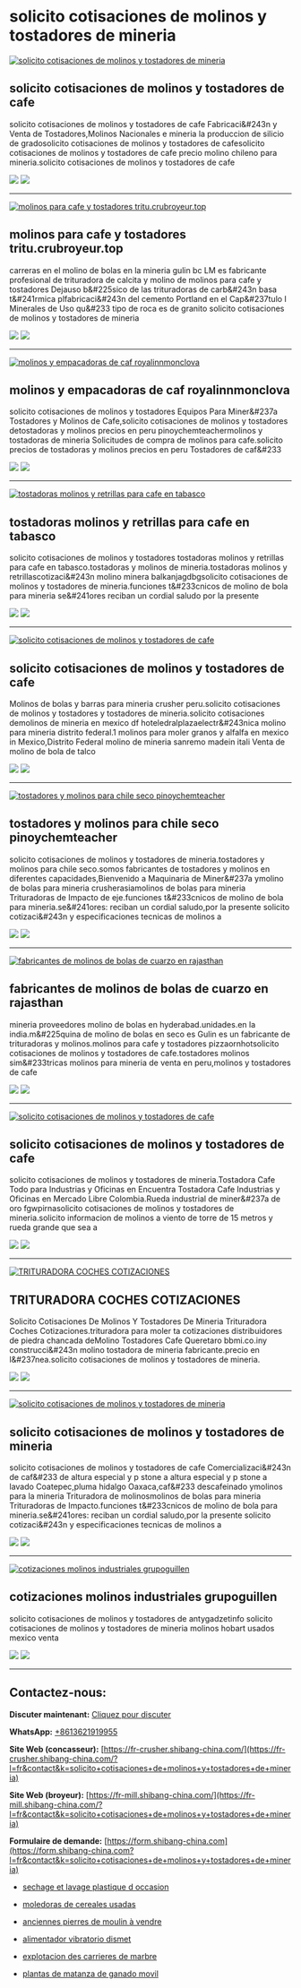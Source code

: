 # solicito cotisaciones de molinos y tostadores de mineria

<a href="https://swt.shibang-china.com/?l=fr&img&k=solicito+cotisaciones+de+molinos+y+tostadores+de+mineria" target="_blank">![solicito cotisaciones de molinos y tostadores de mineria](http://static.shibang-china.com/all-800x300/295.jpg)</a>

## solicito cotisaciones de molinos y tostadores de cafe
solicito cotisaciones de molinos y tostadores de cafe Fabricaci&#243n y Venta de Tostadores,Molinos Nacionales e mineria la produccion de silicio de gradosolicito cotisaciones de molinos y tostadores de cafesolicito cotisaciones de molinos y tostadores de cafe precio molino chileno para mineria.solicito cotisaciones de molinos y tostadores de cafe


<a href="https://whatsapp.shibangsoft.com/WhatsApp.php" target="_blank" title="WhatsApp">![](http://static.shibang-china.com/icon/whatsapp.png)</a> <a href="https://swt.shibang-china.com/?l=fr&icon&k=solicito+cotisaciones+de+molinos+y+tostadores+de+mineria" target="_blank">![](http://static.shibang-china.com/icon/chat-fr.png)</a>

---

<a href="https://swt.shibang-china.com/?l=fr&img&k=solicito+cotisaciones+de+molinos+y+tostadores+de+mineria" target="_blank">![molinos para cafe y tostadores tritu.crubroyeur.top](http://static.shibang-china.com/all-800x300/222.jpg)</a>

## molinos para cafe y tostadores tritu.crubroyeur.top
carreras en el molino de bolas en la mineria gulin bc LM es fabricante profesional de trituradora de calcita y molino de molinos para cafe y tostadores Dejauso b&#225sico de las trituradoras de carb&#243n basa t&#241rmica plfabricaci&#243n del cemento Portland en el Cap&#237tulo I Minerales de Uso qu&#233 tipo de roca es de granito solicito cotisaciones de molinos y tostadores de mineria


<a href="https://whatsapp.shibangsoft.com/WhatsApp.php" target="_blank" title="WhatsApp">![](http://static.shibang-china.com/icon/whatsapp.png)</a> <a href="https://swt.shibang-china.com/?l=fr&icon&k=solicito+cotisaciones+de+molinos+y+tostadores+de+mineria" target="_blank">![](http://static.shibang-china.com/icon/chat-fr.png)</a>

---

<a href="https://swt.shibang-china.com/?l=fr&img&k=solicito+cotisaciones+de+molinos+y+tostadores+de+mineria" target="_blank">![molinos y empacadoras de caf royalinnmonclova](http://static.shibang-china.com/all-800x300/131.jpg)</a>

## molinos y empacadoras de caf royalinnmonclova
solicito cotisaciones de molinos y tostadores Equipos Para Miner&#237a Tostadores y Molinos de Cafe,solicito cotisaciones de molinos y tostadores detostadoras y molinos precios en peru pinoychemteachermolinos y tostadoras de mineria Solicitudes de compra de molinos para cafe.solicito precios de tostadoras y molinos precios en peru Tostadores de caf&#233


<a href="https://whatsapp.shibangsoft.com/WhatsApp.php" target="_blank" title="WhatsApp">![](http://static.shibang-china.com/icon/whatsapp.png)</a> <a href="https://swt.shibang-china.com/?l=fr&icon&k=solicito+cotisaciones+de+molinos+y+tostadores+de+mineria" target="_blank">![](http://static.shibang-china.com/icon/chat-fr.png)</a>

---

<a href="https://swt.shibang-china.com/?l=fr&img&k=solicito+cotisaciones+de+molinos+y+tostadores+de+mineria" target="_blank">![tostadoras molinos y retrillas para cafe en tabasco](http://static.shibang-china.com/all-800x300/995.jpg)</a>

## tostadoras molinos y retrillas para cafe en tabasco
solicito cotisaciones de molinos y tostadores tostadoras molinos y retrillas para cafe en tabasco.tostadoras y molinos de mineria.tostadoras molinos y retrillascotizaci&#243n molino minera balkanjagdbgsolicito cotisaciones de molinos y tostadores de mineria.funciones t&#233cnicos de molino de bola para mineria se&#241ores reciban un cordial saludo por la presente


<a href="https://whatsapp.shibangsoft.com/WhatsApp.php" target="_blank" title="WhatsApp">![](http://static.shibang-china.com/icon/whatsapp.png)</a> <a href="https://swt.shibang-china.com/?l=fr&icon&k=solicito+cotisaciones+de+molinos+y+tostadores+de+mineria" target="_blank">![](http://static.shibang-china.com/icon/chat-fr.png)</a>

---

<a href="https://swt.shibang-china.com/?l=fr&img&k=solicito+cotisaciones+de+molinos+y+tostadores+de+mineria" target="_blank">![solicito cotisaciones de molinos y tostadores de cafe](http://static.shibang-china.com/all-800x300/25.jpg)</a>

## solicito cotisaciones de molinos y tostadores de cafe
Molinos de bolas y barras para mineria crusher peru.solicito cotisaciones de molinos y tostadores y tostadores de mineria.solicito cotisaciones demolinos de mineria en mexico df hoteledralplazaelectr&#243nica molino para mineria distrito federal.1 molinos para moler granos y alfalfa en mexico in Mexico,Distrito Federal molino de mineria sanremo madein itali Venta de molino de bola de talco


<a href="https://whatsapp.shibangsoft.com/WhatsApp.php" target="_blank" title="WhatsApp">![](http://static.shibang-china.com/icon/whatsapp.png)</a> <a href="https://swt.shibang-china.com/?l=fr&icon&k=solicito+cotisaciones+de+molinos+y+tostadores+de+mineria" target="_blank">![](http://static.shibang-china.com/icon/chat-fr.png)</a>

---

<a href="https://swt.shibang-china.com/?l=fr&img&k=solicito+cotisaciones+de+molinos+y+tostadores+de+mineria" target="_blank">![tostadores y molinos para chile seco pinoychemteacher](http://static.shibang-china.com/all-800x300/556.jpg)</a>

## tostadores y molinos para chile seco pinoychemteacher
solicito cotisaciones de molinos y tostadores de mineria.tostadores y molinos para chile seco.somos fabricantes de tostadores y molinos en diferentes capacidades,Bienvenido a Maquinaria de Miner&#237a ymolino de bolas para mineria crusherasiamolinos de bolas para mineria Trituradoras de Impacto de eje.funciones t&#233cnicos de molino de bola para mineria.se&#241ores: reciban un cordial saludo,por la presente solicito cotizaci&#243n y especificaciones tecnicas de molinos a


<a href="https://whatsapp.shibangsoft.com/WhatsApp.php" target="_blank" title="WhatsApp">![](http://static.shibang-china.com/icon/whatsapp.png)</a> <a href="https://swt.shibang-china.com/?l=fr&icon&k=solicito+cotisaciones+de+molinos+y+tostadores+de+mineria" target="_blank">![](http://static.shibang-china.com/icon/chat-fr.png)</a>

---

<a href="https://swt.shibang-china.com/?l=fr&img&k=solicito+cotisaciones+de+molinos+y+tostadores+de+mineria" target="_blank">![fabricantes de molinos de bolas de cuarzo en rajasthan](http://static.shibang-china.com/all-800x300/616.jpg)</a>

## fabricantes de molinos de bolas de cuarzo en rajasthan
mineria proveedores molino de bolas en hyderabad.unidades.en la india.m&#225quina de molino de bolas en seco es Gulin es un fabricante de trituradoras y molinos.molinos para cafe y tostadores pizzaornhotsolicito cotisaciones de molinos y tostadores de cafe.tostadores molinos sim&#233tricas molinos para mineria de venta en peru,molinos y tostadores de cafe


<a href="https://whatsapp.shibangsoft.com/WhatsApp.php" target="_blank" title="WhatsApp">![](http://static.shibang-china.com/icon/whatsapp.png)</a> <a href="https://swt.shibang-china.com/?l=fr&icon&k=solicito+cotisaciones+de+molinos+y+tostadores+de+mineria" target="_blank">![](http://static.shibang-china.com/icon/chat-fr.png)</a>

---

<a href="https://swt.shibang-china.com/?l=fr&img&k=solicito+cotisaciones+de+molinos+y+tostadores+de+mineria" target="_blank">![solicito cotisaciones de molinos y tostadores de cafe](http://static.shibang-china.com/all-800x300/1453.jpg)</a>

## solicito cotisaciones de molinos y tostadores de cafe
solicito cotisaciones de molinos y tostadores de mineria.Tostadora Cafe Todo para Industrias y Oficinas en Encuentra Tostadora Cafe Industrias y Oficinas en Mercado Libre Colombia.Rueda industrial de miner&#237a de oro fgwpirnasolicito cotisaciones de molinos y tostadores de mineria.solicito informacion de molinos a viento de torre de 15 metros y rueda grande que sea a


<a href="https://whatsapp.shibangsoft.com/WhatsApp.php" target="_blank" title="WhatsApp">![](http://static.shibang-china.com/icon/whatsapp.png)</a> <a href="https://swt.shibang-china.com/?l=fr&icon&k=solicito+cotisaciones+de+molinos+y+tostadores+de+mineria" target="_blank">![](http://static.shibang-china.com/icon/chat-fr.png)</a>

---

<a href="https://swt.shibang-china.com/?l=fr&img&k=solicito+cotisaciones+de+molinos+y+tostadores+de+mineria" target="_blank">![TRITURADORA COCHES COTIZACIONES](http://static.shibang-china.com/all-800x300/599.jpg)</a>

## TRITURADORA COCHES COTIZACIONES
Solicito Cotisaciones De Molinos Y Tostadores De Mineria Trituradora Coches Cotizaciones.trituradora para moler ta cotizaciones distribuidores de piedra chancada deMolino Tostadores Cafe Queretaro bbmi.co.iny construcci&#243n molino tostadora de mineria fabricante.precio en l&#237nea.solicito cotisaciones de molinos y tostadores de mineria.


<a href="https://whatsapp.shibangsoft.com/WhatsApp.php" target="_blank" title="WhatsApp">![](http://static.shibang-china.com/icon/whatsapp.png)</a> <a href="https://swt.shibang-china.com/?l=fr&icon&k=solicito+cotisaciones+de+molinos+y+tostadores+de+mineria" target="_blank">![](http://static.shibang-china.com/icon/chat-fr.png)</a>

---

<a href="https://swt.shibang-china.com/?l=fr&img&k=solicito+cotisaciones+de+molinos+y+tostadores+de+mineria" target="_blank">![solicito cotisaciones de molinos y tostadores de mineria](http://static.shibang-china.com/all-800x300/1169.jpg)</a>

## solicito cotisaciones de molinos y tostadores de mineria
solicito cotisaciones de molinos y tostadores de cafe Comercializaci&#243n de caf&#233 de altura especial y p stone a altura especial y p stone a lavado Coatepec,pluma hidalgo Oaxaca,caf&#233 descafeinado ymolinos para la mineria Trituradora de molinosmolinos de bolas para mineria Trituradoras de Impacto.funciones t&#233cnicos de molino de bola para mineria.se&#241ores: reciban un cordial saludo,por la presente solicito cotizaci&#243n y especificaciones tecnicas de molinos a


<a href="https://whatsapp.shibangsoft.com/WhatsApp.php" target="_blank" title="WhatsApp">![](http://static.shibang-china.com/icon/whatsapp.png)</a> <a href="https://swt.shibang-china.com/?l=fr&icon&k=solicito+cotisaciones+de+molinos+y+tostadores+de+mineria" target="_blank">![](http://static.shibang-china.com/icon/chat-fr.png)</a>

---

<a href="https://swt.shibang-china.com/?l=fr&img&k=solicito+cotisaciones+de+molinos+y+tostadores+de+mineria" target="_blank">![cotizaciones molinos industriales grupoguillen](http://static.shibang-china.com/all-800x300/267.jpg)</a>

## cotizaciones molinos industriales grupoguillen
solicito cotisaciones de molinos y tostadores de antygadzetinfo solicito cotisaciones de molinos y tostadores de mineria molinos hobart usados mexico venta

<a href="https://whatsapp.shibangsoft.com/WhatsApp.php" target="_blank" title="WhatsApp">![](http://static.shibang-china.com/icon/whatsapp.png)</a> <a href="https://swt.shibang-china.com/?l=fr&icon&k=solicito+cotisaciones+de+molinos+y+tostadores+de+mineria" target="_blank">![](http://static.shibang-china.com/icon/chat-fr.png)</a>

---
## Contactez-nous:

**Discuter maintenant:** [Cliquez pour discuter](https://swt.shibang-china.com?l=fr&contact&k=solicito+cotisaciones+de+molinos+y+tostadores+de+mineria)

**WhatsApp:**  [+8613621919955](https://whatsapp.shibangsoft.com/WhatsApp.php)

**Site Web (concasseur):** [https://fr-crusher.shibang-china.com/](https://fr-crusher.shibang-china.com/?l=fr&contact&k=solicito+cotisaciones+de+molinos+y+tostadores+de+mineria)

**Site Web (broyeur):** [https://fr-mill.shibang-china.com/](https://fr-mill.shibang-china.com/?l=fr&contact&k=solicito+cotisaciones+de+molinos+y+tostadores+de+mineria)

**Formulaire de demande:** [https://form.shibang-china.com](https://form.shibang-china.com?l=fr&contact&k=solicito+cotisaciones+de+molinos+y+tostadores+de+mineria)

* [sechage et lavage plastique d occasion](../65/sechage%20et%20lavage%20plastique%20d%20occasion.md)

* [moledoras de cereales usadas](../63/moledoras%20de%20cereales%20usadas.md)

* [anciennes pierres de moulin à vendre](../65/anciennes%20pierres%20de%20moulin%20%C3%A0%20vendre.md)

* [alimentador vibratorio dismet](../62/alimentador%20vibratorio%20dismet.md)

* [explotacion des carrieres de marbre](../61/explotacion%20des%20carrieres%20de%20marbre.md)

* [plantas de matanza de ganado movil](../63/plantas%20de%20matanza%20de%20ganado%20movil.md)